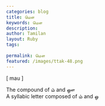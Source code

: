 ```yaml
---
categories: blog
title: மௌ
keywords: மௌ
description: 
author: Tamilan
layout: Ruby
tags: 
 
permalink: மௌ
featured: /images/ttak-48.png
---
```

  
[ mau ]  
  
The compound of ம் and ஔ  
A syllabic letter composed of ம் and ஒ